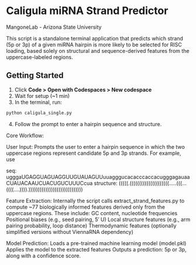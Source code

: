# Caligula miRNA Strand Predictor
MangoneLab - Arizona State University

This script is a standalone terminal application that predicts which strand (5p or 3p) of a given miRNA hairpin is more likely to be selected for RISC loading, based solely on structural and sequence-derived features from the uppercase-labeled regions.

## Getting Started

1. Click **Code > Open with Codespaces > New codespace**
2. Wait for setup (~1 min)
3. In the terminal, run:

```bash
python caligula_single.py
```

4. Follow the prompt to enter a hairpin sequence and structure.


Core Workflow:

User Input:
Prompts the user to enter a hairpin sequence in which the two uppercase regions represent candidate 5p and 3p strands. For example, use 

seq: ugggaUGAGGUAGUAGGUUGUAUAGUUuuagggucacacccaccacugggagauaaCUAUACAAUCUACUGUCUUUCcua
structure: (((((.(((((((((((((((((((((.....(((...((((....)))).)))))))))))))))))))))))))))))

Feature Extraction:
Internally the script calls extract_strand_features.py to compute ~77 biologically informed features derived only from the uppercase regions. These include:
GC content, nucleotide frequencies
Positional biases (e.g., seed pairing, 5′ U)
Local structure features (e.g., arm pairing probability, loop distance)
Thermodynamic features (optionally simplified versions without ViennaRNA dependency)

Model Prediction:
Loads a pre-trained machine learning model (model.pkl)
Applies the model to the extracted features
Outputs a prediction: 5p or 3p, along with a confidence score.


